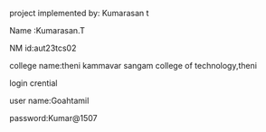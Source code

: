 

project implemented by: Kumarasan t

Name :Kumarasan.T

NM id:aut23tcs02

college name:theni kammavar sangam college of technology,theni

login crential

user name:Goahtamil

password:Kumar@1507
